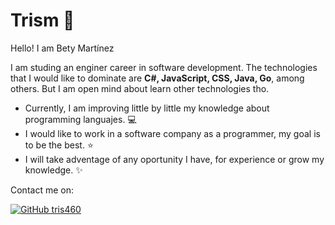 # Trism 🌷

Hello! I am Bety Martínez

I am studing an enginer career in software development. The technologies that I would like to dominate are **C#, JavaScript, CSS, Java, Go**, among others.
But I am open mind about learn other technologies tho.

- Currently, I am improving little by little my knowledge about programming languajes. 💻
- I would like to work in a software company as a programmer, my goal is to be the best. ⭐
- I will take adventage of any oportunity I have, for experience or grow my knowledge. ✨

Contact me on:

[![GitHub tris460](https://img.shields.io/github/followers/tris460?label=follow&style=social)](https://github.com/tris460)

